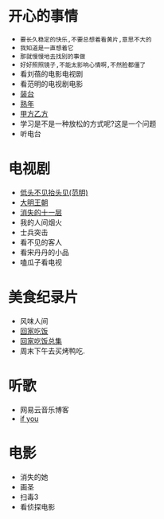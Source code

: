 # 开心的事情
- `要长久稳定的快乐,不要总想着看黄片,意思不大的`
- `我知道是一直想着它`
- `那就慢慢地去找别的事做`
- `好好照照镜子,不能太影响心情啊,不然脸都僵了`
- 看刘蓓的电影电视剧
- 看范明的电视剧电影
- [装台](https://tv.cctv.com/2023/06/17/VIDESnP6cn901T1dQ3OELqRH230617.shtml?srcfrom=baidualading&event2=bdtg_pc_hkafjzpq)
- [熟年](https://www.iqiyi.com/v_2a8lk171ams.html?vfm=2008_aldbd&fv=p_02_01)
- [甲方乙方](https://www.bilibili.com/bangumi/play/ep415542?theme=movie&spm_id_from=333.337.0.0)
- 学习是不是一种放松的方式呢?这是一个问题
- 听电台
# 电视剧
- [低头不见抬头见(范明)](https://www.iqiyi.com/v_19rrdpfdqs.html)
- [大明王朝](https://v.youku.com/v_show/id_XMjQ4NDkwMTAzMg==.html?firsttime=660)
- [消失的十一层](https://www.iqiyi.com/v_192m9bfojps.html)
- 我的人间烟火
- 士兵突击
- 看不见的客人
- 看宋丹丹的小品
- 嗑瓜子看电视

# 美食纪录片
- 风味人间
- [回家吃饭](https://tv.cctv.com/2023/07/03/VIDEyPKgHp7ciDvHsZLvDvVl230703.shtml?spm=C28340.PdNvWY0LYxCP.EZXfRXnNE2FP.40)
- [回家吃饭总集](https://tv.cctv.com/lm/hjcf/videoset/?spm=C52448022284.P88430000411.0.0)
- 周末下午去买烤鸭吃.

# 听歌
- 网易云音乐博客
- [if you](https://music.163.com/#/song?id=410629770&market=baiduqk)

# 电影
- 消失的她
- 画圣
- 扫毒3
- 看侦探电影